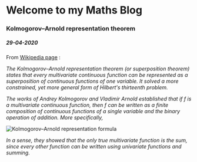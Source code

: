 # Welcome to my Maths Blog

### Kolmogorov–Arnold representation theorem
##### 29-04-2020
From [Wikipedia page](https://en.wikipedia.org/wiki/Kolmogorov%E2%80%93Arnold_representation_theorem) :

_The Kolmogorov–Arnold representation theorem (or superposition theorem) states that every multivariate continuous function can be represented as a superposition of continuous functions of one variable. It solved a more constrained, yet more general form of Hilbert's thirteenth problem._

_The works of Andrey Kolmogorov and Vladimir Arnold established that if f is a multivariate continuous function, then f can be written as a finite composition of continuous functions of a single variable and the binary operation of addition. More specifically,_

![Kolmogorov–Arnold representation formula](https://wikimedia.org/api/rest_v1/media/math/render/svg/7fb7e8cc17b243a4346ff1b710ccde6ec47540ea)

_In a sense, they showed that the only true multivariate function is the sum, since every other function can be written using univariate functions and summing._
